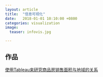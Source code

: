 ```yaml
---
layout: article
title:  "信息可视化"
date:   2018-01-01 10:10:00 +0800
categories: visualization
image:
  teaser: infovis.jpg

---
```




## 作品

<a href="https://public.tableau.com/profile/.1200#!/vizhome/2_2002/1_2">使用Tableau来研究商品房销售面积与地域的关系</a>
